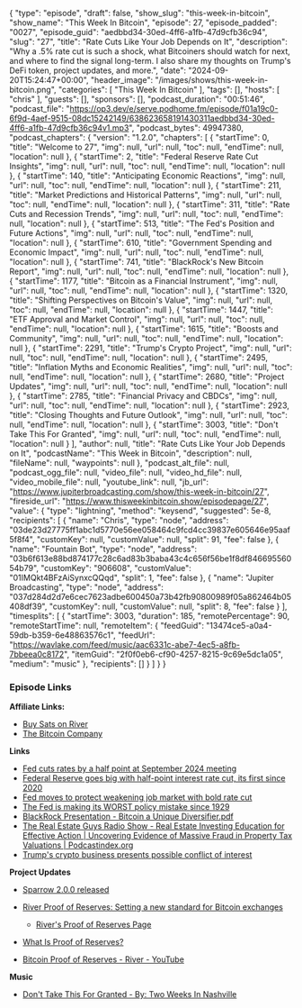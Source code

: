 {
  "type": "episode",
  "draft": false,
  "show_slug": "this-week-in-bitcoin",
  "show_name": "This Week In Bitcoin",
  "episode": 27,
  "episode_padded": "0027",
  "episode_guid": "aedbbd34-30ed-4ff6-a1fb-47d9cfb36c94",
  "slug": "27",
  "title": "Rate Cuts Like Your Job Depends on It",
  "description": "Why a .5% rate cut is such a shock, what Bitcoiners should watch for next, and where to find the signal long-term. I also share my thoughts on Trump's DeFi token, project updates, and more.",
  "date": "2024-09-20T15:24:47+00:00",
  "header_image": "/images/shows/this-week-in-bitcoin.png",
  "categories": [
    "This Week In Bitcoin"
  ],
  "tags": [],
  "hosts": [
    "chris"
  ],
  "guests": [],
  "sponsors": [],
  "podcast_duration": "00:51:46",
  "podcast_file": "https://op3.dev/e/serve.podhome.fm/episode/f01a19c0-6f9d-4aef-9515-08dc15242149/638623658191430311aedbbd34-30ed-4ff6-a1fb-47d9cfb36c94v1.mp3",
  "podcast_bytes": 49947380,
  "podcast_chapters": {
    "version": "1.2.0",
    "chapters": [
      {
        "startTime": 0,
        "title": "Welcome to 27",
        "img": null,
        "url": null,
        "toc": null,
        "endTime": null,
        "location": null
      },
      {
        "startTime": 2,
        "title": "Federal Reserve Rate Cut Insights",
        "img": null,
        "url": null,
        "toc": null,
        "endTime": null,
        "location": null
      },
      {
        "startTime": 140,
        "title": "Anticipating Economic Reactions",
        "img": null,
        "url": null,
        "toc": null,
        "endTime": null,
        "location": null
      },
      {
        "startTime": 211,
        "title": "Market Predictions and Historical Patterns",
        "img": null,
        "url": null,
        "toc": null,
        "endTime": null,
        "location": null
      },
      {
        "startTime": 311,
        "title": "Rate Cuts and Recession Trends",
        "img": null,
        "url": null,
        "toc": null,
        "endTime": null,
        "location": null
      },
      {
        "startTime": 513,
        "title": "The Fed's Position and Future Actions",
        "img": null,
        "url": null,
        "toc": null,
        "endTime": null,
        "location": null
      },
      {
        "startTime": 610,
        "title": "Government Spending and Economic Impact",
        "img": null,
        "url": null,
        "toc": null,
        "endTime": null,
        "location": null
      },
      {
        "startTime": 741,
        "title": "BlackRock's New Bitcoin Report",
        "img": null,
        "url": null,
        "toc": null,
        "endTime": null,
        "location": null
      },
      {
        "startTime": 1177,
        "title": "Bitcoin as a Financial Instrument",
        "img": null,
        "url": null,
        "toc": null,
        "endTime": null,
        "location": null
      },
      {
        "startTime": 1320,
        "title": "Shifting Perspectives on Bitcoin's Value",
        "img": null,
        "url": null,
        "toc": null,
        "endTime": null,
        "location": null
      },
      {
        "startTime": 1447,
        "title": "ETF Approval and Market Control",
        "img": null,
        "url": null,
        "toc": null,
        "endTime": null,
        "location": null
      },
      {
        "startTime": 1615,
        "title": "Boosts and Community",
        "img": null,
        "url": null,
        "toc": null,
        "endTime": null,
        "location": null
      },
      {
        "startTime": 2291,
        "title": "Trump's Crypto Project",
        "img": null,
        "url": null,
        "toc": null,
        "endTime": null,
        "location": null
      },
      {
        "startTime": 2495,
        "title": "Inflation Myths and Economic Realities",
        "img": null,
        "url": null,
        "toc": null,
        "endTime": null,
        "location": null
      },
      {
        "startTime": 2680,
        "title": "Project Updates",
        "img": null,
        "url": null,
        "toc": null,
        "endTime": null,
        "location": null
      },
      {
        "startTime": 2785,
        "title": "Financial Privacy and CBDCs",
        "img": null,
        "url": null,
        "toc": null,
        "endTime": null,
        "location": null
      },
      {
        "startTime": 2923,
        "title": "Closing Thoughts and Future Outlook",
        "img": null,
        "url": null,
        "toc": null,
        "endTime": null,
        "location": null
      },
      {
        "startTime": 3003,
        "title": "Don't Take This For Granted",
        "img": null,
        "url": null,
        "toc": null,
        "endTime": null,
        "location": null
      }
    ],
    "author": null,
    "title": "Rate Cuts Like Your Job Depends on It",
    "podcastName": "This Week in Bitcoin",
    "description": null,
    "fileName": null,
    "waypoints": null
  },
  "podcast_alt_file": null,
  "podcast_ogg_file": null,
  "video_file": null,
  "video_hd_file": null,
  "video_mobile_file": null,
  "youtube_link": null,
  "jb_url": "https://www.jupiterbroadcasting.com/show/this-week-in-bitcoin/27",
  "fireside_url": "https://www.thisweekinbitcoin.show/episodepage/27",
  "value": {
    "type": "lightning",
    "method": "keysend",
    "suggested": 5e-8,
    "recipients": [
      {
        "name": "Chris",
        "type": "node",
        "address": "03de23d27775ff1abc1d5770e56ee058464c9fcd4cc39837e605646e95aaf5f8f4",
        "customKey": null,
        "customValue": null,
        "split": 91,
        "fee": false
      },
      {
        "name": "Fountain Bot",
        "type": "node",
        "address": "03b6f613e88bd874177c28c6ad83b3baba43c4c656f56be1f8df84669556054b79",
        "customKey": "906608",
        "customValue": "01IMQkt4BFzAiSynxcQQqd",
        "split": 1,
        "fee": false
      },
      {
        "name": "Jupiter Broadcasting",
        "type": "node",
        "address": "037d284d2d7e6cec7623adbe600450a73b42fb90800989f05a862464b05408df39",
        "customKey": null,
        "customValue": null,
        "split": 8,
        "fee": false
      }
    ],
    "timesplits": [
      {
        "startTime": 3003,
        "duration": 185,
        "remotePercentage": 90,
        "remoteStartTime": null,
        "remoteItem": {
          "feedGuid": "13474ce5-a0a4-59db-b359-6e48863576c1",
          "feedUrl": "https://wavlake.com/feed/music/aac6331c-abe7-4ec5-a8fb-7bbeea0c8172",
          "itemGuid": "2f0f0eb6-cf90-4257-8215-9c69e5dc1a05",
          "medium": "music"
        },
        "recipients": []
      }
    ]
  }
}


### Episode Links

**Affiliate Links:**

* [Buy Sats on River](https://river.com/signup?r=3CT4V56E)
* [The Bitcoin Company](https://app.thebitcoincompany.com/signup?ref=JUPITER)

**Links**

* [Fed cuts rates by a half point at September 2024 meeting](https://www.cnbc.com/2024/09/18/fed-cuts-rates-september-2024-.html)
* [Federal Reserve goes big with half-point interest rate cut, its first since 2020](https://www.nbcnews.com/business/economy/interest-rate-cut-federal-reserve-decision-how-much-rcna171453)
* [Fed moves to protect weakening job market with bold rate cut](https://www.politico.com/news/2024/09/18/fed-rate-cut-announcement-00179873)
* [The Fed is making its WORST policy mistake since 1929](https://x.com/GameofTrades_/status/1836382034882888094)
* [BlackRock Presentation - Bitcoin a Unique Diversifier.pdf](https://www.blackrock.com/us/financial-professionals/literature/whitepaper/bitcoin-a-unique-diversifier.pdf)
* [The Real Estate Guys Radio Show - Real Estate Investing Education for Effective Action | Uncovering Evidence of Massive Fraud in Property Tax Valuations | Podcastindex.org](https://podcastindex.org/podcast/470526?episode=27659490191)
* [Trump's crypto business presents possible conflict of interest](https://www.msnbc.com/top-stories/latest/donald-trump-crypto-world-liberty-financial-rcna171519)

**Project Updates**

* [Sparrow 2.0.0 released](https://github.com/sparrowwallet/sparrow/releases/tag/2.0.0)
* [River Proof of Reserves: Setting a new standard for Bitcoin exchanges](https://blog.river.com/river-proof-of-reserves/)

  * [River's Proof of Reserves Page](https://river.com/reserves)

* [What Is Proof of Reserves? ](https://river.com/learn/what-is-proof-of-reserves)
* [Bitcoin Proof of Reserves - River - YouTube](https://www.youtube.com/watch?v=QmBO3ZboJy8)

**Music**

* [Don't Take This For Granted - By: Two Weeks In Nashville](https://podcastindex.org/podcast/7020394)
